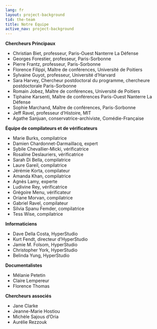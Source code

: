 ```yaml
---
lang: fr
layout: project-background
tid: the-team
title: Notre Equipe
active_nav: project-background
---
```


**Chercheurs Principaux**

- Christian Biet, professeur, Paris-Ouest Nanterre La Défense
- Georges Forestier, professeur, Paris-Sorbonne
- Pierre Frantz, professeur, Paris-Sorbonne
- Florence Filippi, Maître de conférences, Université de Poitiers
- Sylvaine Guyot, professeur, Université d’Harvard
- Sara Harvey, Chercheur postdoctoral du programme, chercheure postdoctorale Paris-Sorbonne
- Romain Jobez, Maître de conférences, Université de Poitiers
- Tiphaine Karsenti, Maître de conférences Paris-Ouest Nanterre La Défense
- Sophie Marchand, Maître de conférences, Paris-Sorbonne
- Jeff Ravel, professeur d’Histoire, MIT
- Agathe Sanjuan, conservatrice-archiviste, Comédie-Française

**Équipe de compilateurs et de vérificateurs**

- Marie Burks, compilatrice
- Damien Chardonnet-Darmaillacq, expert
- Sybile Chevallier-Micki, vérificatrice
- Rosaline Deslauriers, vérificatrice
- Sarah Di Bella, compilatrice
- Laure Gareil, compilatrice
- Jérémie Korta, compilateur
- Amanda Khan, compilatrice
- Agnès Lamy, experte
- Ludivine Rey, vérificatrice
- Grégoire Menu, vérificateur
- Oriane Morvan, compilatrice
- Gabriel Ravel, compilateur
- Silvia Spanu Femder, compilatrice
- Tess Wise, compilatrice

**Informaticiens**

- Dave Della Costa, HyperStudio
- Kurt Fendt, directeur d’HyperStudio
- Jamie M. Folsom, HyperStudio
- Christopher York, HyperStudio
- Belinda Yung, HyperStudio

**Documentalistes**

- Mélanie Petetin
- Claire Lempereur
- Florence Thomas

**Chercheurs associés**

- Jane Clarke
- Jeanne-Marie Hostiou
- Michèle Sajous d’Oria
- Aurélie Rezzouk
